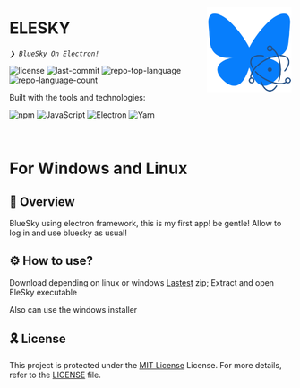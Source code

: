 <div align="left" style="position: relative;">
<img src="elesky.svg" align="right" width="30%" style="margin: -20px 0 0 20px;">
<h1>ELESKY</h1>
<p align="left">
	<em><code>❯ BlueSky On Electron!</code></em>
</p>
<p align="left">
	<img src="https://img.shields.io/github/license/siraprem/EleSky?style=for-the-badge&logo=opensourceinitiative&logoColor=white&color=0080ff" alt="license">
	<img src="https://img.shields.io/github/last-commit/siraprem/EleSky?style=for-the-badge&logo=git&logoColor=white&color=0080ff" alt="last-commit">
	<img src="https://img.shields.io/github/languages/top/siraprem/EleSky?style=for-the-badge&color=0080ff" alt="repo-top-language">
	<img src="https://img.shields.io/github/languages/count/siraprem/EleSky?style=for-the-badge&color=0080ff" alt="repo-language-count">
</p>
<p align="left">Built with the tools and technologies:</p>
<p align="left">
	<img src="https://img.shields.io/badge/npm-CB3837.svg?style=for-the-badge&logo=npm&logoColor=white" alt="npm">
	<img src="https://img.shields.io/badge/JavaScript-F7DF1E.svg?style=for-the-badge&logo=JavaScript&logoColor=black" alt="JavaScript">
	<img src="https://img.shields.io/badge/Electron-47848F.svg?style=for-the-badge&logo=Electron&logoColor=white" alt="Electron">
	<img src="https://img.shields.io/badge/Yarn-2C8EBB.svg?style=for-the-badge&logo=Yarn&logoColor=white" alt="Yarn">
</p>
</div>
<br clear="right">

# For Windows and Linux

## 📍 Overview

BlueSky using electron framework, this is my first app! be gentle! Allow to log in and use bluesky as usual!

## ⚙️ How to use?

Download depending on linux or windows [Lastest](https://github.com/siraprem/EleSky/releases/latest) zip; Extract and open EleSky executable

Also can use the windows installer

## 🎗 License

This project is protected under the [MIT License](https://choosealicense.com/licenses/mit/) License. For more details, refer to the [LICENSE](https://choosealicense.com/licenses/) file.
